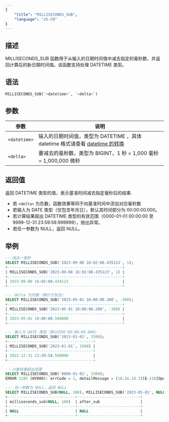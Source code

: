 ```yaml
---
{
    "title": "MILLISECONDS_SUB",
    "language": "zh-CN"
}
---
```


## 描述

MILLISECONDS_SUB 函数用于从输入的日期时间值中减去指定的毫秒数，并返回计算后的新日期时间值。该函数支持处理 DATETIME 类型。

## 语法

```sql
MILLISECONDS_SUB(`<datetime>`, `<delta>`)
```

## 参数

| 参数 | 说明 |
| ---- | ---- |
| `<datetime>` | 输入的日期时间值，类型为 DATETIME ，具体 datetime 格式请查看 [datetime 的转换](../../../../../current/sql-manual/basic-element/sql-data-types/conversion/datetime-conversion)  |
| `<delta>` | 要减去的毫秒数，类型为 BIGINT，1 秒 = 1,000 毫秒 = 1,000,000 微秒 |

## 返回值

返回 DATETIME 类型的值，表示基准时间减去指定毫秒后的结果.

- 若 `<delta>` 为负数，函数效果等同于向基准时间中添加对应毫秒数
- 若输入为 DATE 类型（仅包含年月日），默认其时间部分为 00:00:00.000。
- 若计算结果超出 DATETIME 类型的有效范围（0000-01-01 00:00:00 至 9999-12-31 23:59:59.999999），抛出异常。
- 若任一参数为 NULL，返回 NULL。

## 举例

```sql
---减去一毫秒
SELECT MILLISECONDS_SUB('2023-09-08 16:02:08.435123', 1);
+---------------------------------------------------+
| MILLISECONDS_SUB('2023-09-08 16:02:08.435123', 1) |
+---------------------------------------------------+
| 2023-09-08 16:02:08.434123                        |
+---------------------------------------------------+

--- delta 为负数（等价于加法）
SELECT MILLISECONDS_SUB('2023-05-01 10:00:00.200', -300);
+---------------------------------------------------+
| MILLISECONDS_SUB('2023-05-01 10:00:00.200', -300) |
+---------------------------------------------------+
| 2023-05-01 10:00:00.500000                        |
+---------------------------------------------------+

--- 输入为 DATE 类型（默认时间 00:00:00.000）
SELECT MILLISECONDS_SUB('2023-01-01', 1500);
+--------------------------------------+
| MILLISECONDS_SUB('2023-01-01', 1500) |
+--------------------------------------+
| 2022-12-31 23:59:58.500000           |
+--------------------------------------+

---计算结果超出范围
SELECT MILLISECONDS_SUB('0000-01-01', 1500);
ERROR 1105 (HY000): errCode = 2, detailMessage = (10.16.10.3)[E-218]Operation milliseconds_sub of 0000-01-01 00:00:00, 1500 out of range

--- 任一参数为 NULL，返回 NULL
SELECT MILLISECONDS_SUB(NULL, 100), MILLISECONDS_SUB('2023-01-01', NULL) AS after_sub;
+------------------------------+----------------------------+
| milliseconds_sub(NULL, 100)  | after_sub                  |
+------------------------------+----------------------------+
| NULL                         | NULL                       |
+------------------------------+----------------------------+

```
